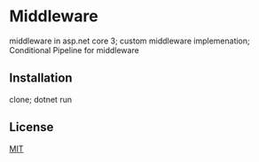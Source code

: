 # Middleware
middleware in asp.net core 3; 
custom middleware implemenation; 
Conditional Pipeline for middleware

## Installation
clone;
dotnet run


## License
[MIT](https://choosealicense.com/licenses/mit/)
